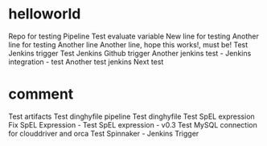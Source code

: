# helloworld
Repo for testing Pipeline
Test evaluate variable
New line for testing
Another line for testing
Another line
Another line, hope this works!, must be!
Test Jenkins trigger
Test Jenkins Github trigger
Another jenkins test -
Jenkins integration - test
Another test jenkins
Next test
# comment
Test artifacts
Test dinghyfile pipeline
Test dinghyfile
Test SpEL expression
Fix SpEL Expression - 
Test SpEL expression - v0.3
Test MySQL connection for clouddriver and orca
Test Spinnaker - Jenkins Trigger

